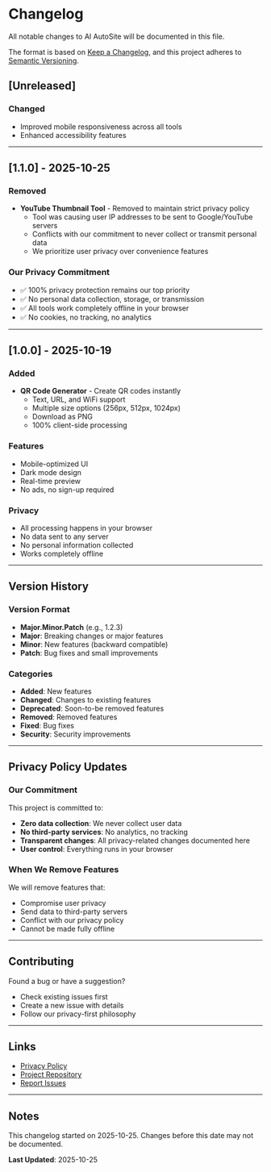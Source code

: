 # Changelog

All notable changes to AI AutoSite will be documented in this file.

The format is based on [Keep a Changelog](https://keepachangelog.com/en/1.0.0/),
and this project adheres to [Semantic Versioning](https://semver.org/spec/v2.0.0.html).

## [Unreleased]

### Changed
- Improved mobile responsiveness across all tools
- Enhanced accessibility features

---

## [1.1.0] - 2025-10-25

### Removed
- **YouTube Thumbnail Tool** - Removed to maintain strict privacy policy
  - Tool was causing user IP addresses to be sent to Google/YouTube servers
  - Conflicts with our commitment to never collect or transmit personal data
  - We prioritize user privacy over convenience features

### Our Privacy Commitment
- ✅ 100% privacy protection remains our top priority
- ✅ No personal data collection, storage, or transmission
- ✅ All tools work completely offline in your browser
- ✅ No cookies, no tracking, no analytics

---

## [1.0.0] - 2025-10-19

### Added
- **QR Code Generator** - Create QR codes instantly
  - Text, URL, and WiFi support
  - Multiple size options (256px, 512px, 1024px)
  - Download as PNG
  - 100% client-side processing

### Features
- Mobile-optimized UI
- Dark mode design
- Real-time preview
- No ads, no sign-up required

### Privacy
- All processing happens in your browser
- No data sent to any server
- No personal information collected
- Works completely offline

---

## Version History

### Version Format
- **Major.Minor.Patch** (e.g., 1.2.3)
- **Major**: Breaking changes or major features
- **Minor**: New features (backward compatible)
- **Patch**: Bug fixes and small improvements

### Categories
- **Added**: New features
- **Changed**: Changes to existing features
- **Deprecated**: Soon-to-be removed features
- **Removed**: Removed features
- **Fixed**: Bug fixes
- **Security**: Security improvements

---

## Privacy Policy Updates

### Our Commitment
This project is committed to:
- **Zero data collection**: We never collect user data
- **No third-party services**: No analytics, no tracking
- **Transparent changes**: All privacy-related changes documented here
- **User control**: Everything runs in your browser

### When We Remove Features
We will remove features that:
- Compromise user privacy
- Send data to third-party servers
- Conflict with our privacy policy
- Cannot be made fully offline

---

## Contributing

Found a bug or have a suggestion? 
- Check existing issues first
- Create a new issue with details
- Follow our privacy-first philosophy

---

## Links

- [Privacy Policy](https://ai-autosite.com/privacy-policy)
- [Project Repository](https://github.com/your-username/ai-autosite)
- [Report Issues](https://github.com/your-username/ai-autosite/issues)

---

## Notes

This changelog started on 2025-10-25. Changes before this date may not be documented.

**Last Updated**: 2025-10-25